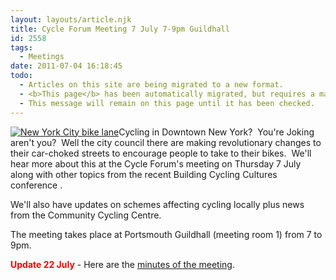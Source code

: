 ```yaml
---
layout: layouts/article.njk
title: Cycle Forum Meeting 7 July 7-9pm Guildhall
id: 2558
tags:
  - Meetings
date: 2011-07-04 16:18:45
todo:
  - Articles on this site are being migrated to a new format.
  - <b>This page</b> has been automatically migrated, but requires a manual check-&amp;-tune to ensure the format and links all work as expected.
  - This message will remain on this page until it has been checked.
---
```


[![New York City bike lane](http://www.pompeybug.co.uk/wp-content/uploads/2011/07/NYC-bike-lane-150x150.jpg "New York City bike lane")](http://www.pompeybug.co.uk/wp-content/uploads/2011/07/NYC-bike-lane.jpg)Cycling in Downtown New York?  You're Joking aren't you?  Well the city council there are making revolutionary changes to their car-choked streets to encourage people to take to their bikes.  We'll hear more about this at the Cycle Forum's meeting on Thursday 7 July along with other topics from the recent Building Cycling Cultures conference .

We'll also have updates on schemes affecting cycling locally plus news from the Community Cycling Centre.

The meeting takes place at Portsmouth Guildhall (meeting room 1) from 7 to 9pm.

**<span style="color: #ff0000;">Update 22 July</span>** - Here are the [minutes of the meeting](http://www.pompeybug.co.uk/wp-content/uploads/2011/07/PCF-Open-Meeting-Minutes-7-July-11.pdf "Minutes of the Portsmouth Cycle Forum open meeting 7 July 11").